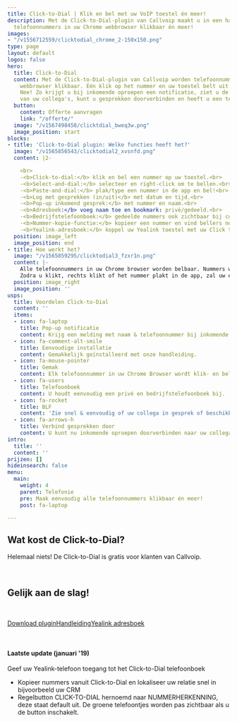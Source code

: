 ```yaml
---
title: Click-to-Dial | Klik en bel met uw VoIP toestel én meer!
description: Met de Click-to-Dial-plugin van Callvoip maakt u in een handomdraai alle
  telefoonnummers in uw Chrome webbrowser klikbaar én meer!
images:
- "/v1556712559/clicktodial_chrome_2-150x150.png"
type: page
layout: default
logos: false
hero:
  title: Click-to-Dial
  content: Met de Click-to-Dial-plugin van Callvoip worden telefoonnummers in uw Chrome
    webbrowser klikbaar. Één klik op het nummer en uw toestel belt uit. Is dit alles?
    Nee! Zo krijgt u bij inkomende oproepen een notificatie, ziet u de beschikbaarheid
    van uw collega's, kunt u gesprekken doorverbinden en heeft u een telefoonboek.
  button:
    content: Offerte aanvragen
    link: "/offerte/"
  image: "/v1567498458/clicktdial_bweq3w.png"
  image_position: start
blocks:
- title: 'Click-to-Dial plugin: Welke functies heeft het?'
  image: "/v1565856543/clicktodial2_xvsnfd.png"
  content: |2-

    <br>
    -<b>Click-to-dial:</b> klik en bel een nummer op uw toestel.<br>
    -<b>Select-and-dial:</b> selecteer en right-click om te bellen.<br>
    -<b>Paste-and-dial:</b> plak/type een nummer in de app en bel!<br>
    -<b>Log met gesprekken (in/uit)</b> met datum en tijd.<br>
    -<b>Pop-up inkomend gesprek:</b> met nummer en naam.<br>
    -<b>Adresboek:</b> voeg naam toe en bookmark: privé/gedeeld.<br>
    -<b>Bedrijfstelefoonboek:</b> gedeelde nummers ook zichtbaar bij collega’s.<br>
    -<b>Nummer-kopie-functie:</b> kopieer een nummer en vind bellers nog sneller in uw CRM!<br>
    -<b>Yealink-adresboek:</b> koppel uw Yealink toestel met uw Click to Dial adresboek!
  position: image_left
  image_position: end
- title: Hoe werkt het?
  image: "/v1565859295/clicktodial3_fzxr1n.png"
  content: |-
    Alle telefoonnummers in uw Chrome browser worden belbaar. Nummers worden getoond met een groen hoorntje of u kunt ze rechts-klikken of kopiëren en plakken in de Click to Dial app.
    Zodra u klikt, rechts klikt of het nummer plakt in de app, zal uw eigen telefoon direct overgaan. Zodra u de hoorn opneemt zal uw telefoon starten met bellen naar het nummer waarop u klikte. Hierdoor hoeft u zelf geen telefoonnummers meer in te toetsen: geen fouten, geen bril opzetten, geen tijdverlies: gewoon snel en Simmpl bellen!
  position: image_right
  image_position: ''
usps:
  title: Voordelen Click-to-Dial
  content: ''
  items:
  - icon: fa-laptop
    title: Pop-up notificatie
    content: Krijg een melding met naam & telefoonnummer bij inkomende gesprekken.
  - icon: fa-comment-alt-smile
    title: Eenvoudige installatie
    content: Gemakkelijk geïnstalleerd met onze handleiding.
  - icon: fa-mouse-pointer
    title: Gemak
    content: Elk telefoonnummer in uw Chrome Browser wordt klik- en belbaar.
  - icon: fa-users
    title: Telefoonboek
    content: U houdt eenvoudig een privé en bedrijfstelefoonboek bij.
  - icon: fa-rocket
    title: BLF
    content: 'Zie snel & eenvoudig of uw collega in gesprek of beschikbaar is. '
  - icon: fa-arrows-h
    title: Verbind gesprekken door
    content: U kunt nu inkomende oproepen doorverbinden naar uw collega's.
intro:
  title: ''
  content: ''
prijzen: []
hideinsearch: false
menu:
  main:
    weight: 4
    parent: Telefonie
    pre: Maak eenvoudig alle telefoonnummers klikbaar én meer!
    post: fa-laptop

---
```

## Wat kost de Click-to-Dial?

Helemaal niets! De Click-to-Dial is gratis voor klanten van Callvoip.

<br>

## Gelijk aan de slag!

<br>

<a href="https://chrome.google.com/webstore/detail/simmpl-click-to-dial/hnjepanannlajhppemgdmcjjpimlhkgm?hl=nl" class="button">Download plugin</a><a href="https://www.simmpl.nl/downloads/Simmpl_snelstarthandleiding_ClicktoDial.pdf" class="button">Handleiding</a><a href="https://www.simmpl.nl/downloads/Simmpl_snelstarthandleiding_Yealink-C2D-adresboek.pdf" class="button">Yealink adresboek</a>

<br>

#### Laatste update (januari '19)

Geef uw Yealink-telefoon toegang tot het Click-to-Dial telefoonboek

* Kopieer nummers vanuit Click-to-Dial en lokaliseer uw relatie snel in bijvoorbeeld uw CRM
* Regelbutton CLICK-TO-DIAL hernoemd naar NUMMERHERKENNING, deze staat default uit. De groene telefoontjes worden pas zichtbaar als u de button inschakelt.
